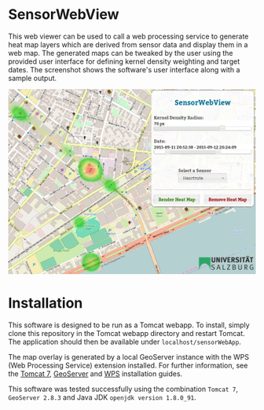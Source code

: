 # SensorWebView

This web viewer can be used to call a web processing service to generate heat
map layers which are derived from sensor data and display them in a web map.
The generated maps can be tweaked by the user using the provided user interface
for defining kernel density weighting and target dates.
The screenshot shows the software's user interface along with a sample output. 

![Screenshot of the web app's user interface][screen]

# Installation

This software is designed to be run as a Tomcat webapp. To install, simply clone
this repository in the Tomcat webapp directory and restart Tomcat. The
application should then be available under `localhost/sensorWebApp`.

The map overlay is generated by a local GeoServer instance with the WPS (Web
Processing Service) extension installed. For further information, see the 
[Tomcat 7](https://tomcat.apache.org/tomcat-7.0-doc/appdev/installation.html), 
[GeoServer](http://docs.geoserver.org/stable/en/user/installation/index.html#installation)
and
[WPS](http://docs.geoserver.org/maintain/en/user/extensions/wps/install.html)
installation guides.

This software was tested successfully using the combination `Tomcat 7`,
`GeoServer 2.8.3` and Java JDK `openjdk version 1.8.0_91`.

[screen]: ./img/screen.png "Screenshot of the web app's user interface"
